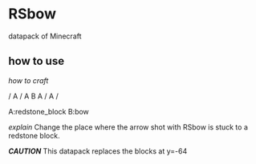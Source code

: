 # RSbow
datapack of Minecraft

## how to use
*how to craft*

/ A /
A B A
/ A /

A:redstone_block
B:bow

*explain*
Change the place where the arrow shot with RSbow is stuck to a redstone block.

***CAUTION***
This datapack replaces the blocks at y=-64
